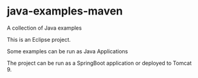 # java-examples-maven
A collection of Java examples

This is an Eclipse project.

Some examples can be run as Java Applications

The project can be run as a SpringBoot application or deployed to Tomcat 9.
